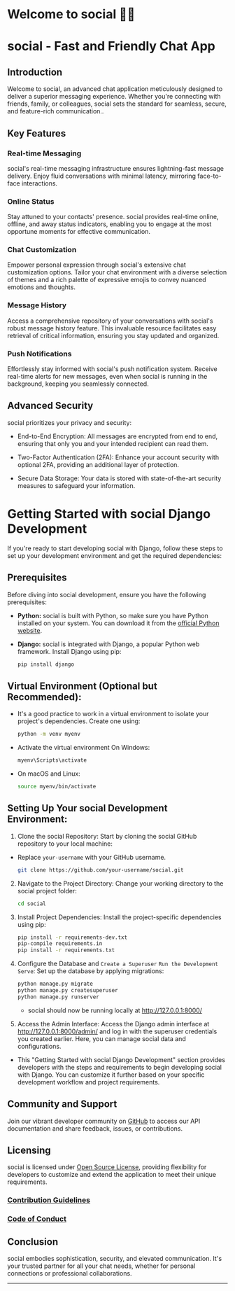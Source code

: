 # Welcome to social 🚀🔥

# social - Fast and Friendly Chat App

## Introduction

Welcome to social, an advanced chat application meticulously designed to deliver a superior messaging experience.
Whether you're connecting with friends, family, or colleagues, social sets the standard for seamless, secure, and
feature-rich communication..

## Key Features

### Real-time Messaging

social's real-time messaging infrastructure ensures lightning-fast message delivery. Enjoy fluid conversations with
minimal latency, mirroring face-to-face interactions.

### Online Status

Stay attuned to your contacts' presence. social provides real-time online, offline, and away status indicators,
enabling you to engage at the most opportune moments for effective communication.

### Chat Customization

Empower personal expression through social's extensive chat customization options. Tailor your chat environment with a
diverse selection of themes and a rich palette of expressive emojis to convey nuanced emotions and thoughts.

### Message History

Access a comprehensive repository of your conversations with social's robust message history feature. This invaluable
resource facilitates easy retrieval of critical information, ensuring you stay updated and organized.

### Push Notifications

Effortlessly stay informed with social's push notification system. Receive real-time alerts for new messages, even
when social is running in the background, keeping you seamlessly connected.

## Advanced Security

social prioritizes your privacy and security:

- End-to-End Encryption: All messages are encrypted from end to end, ensuring that only you and your intended recipient
  can read them.

- Two-Factor Authentication (2FA): Enhance your account security with optional 2FA, providing an additional layer of
  protection.

- Secure Data Storage: Your data is stored with state-of-the-art security measures to safeguard your information.

# Getting Started with social Django Development

If you're ready to start developing social with Django, follow these steps to set up your development environment and
get the required dependencies:

## Prerequisites

Before diving into social development, ensure you have the following prerequisites:

- **Python:** social is built with Python, so make sure you have Python installed on your system. You can download it
  from the [official Python website](https://www.python.org/downloads/).

- **Django:** social is integrated with Django, a popular Python web framework. Install Django using pip:

  ```bash
  pip install django

## Virtual Environment (Optional but Recommended):

- It's a good practice to work in a virtual environment to isolate your project's dependencies. Create one using:
  ```bash
  python -m venv myenv
  ```
- Activate the virtual environment On Windows:
  ```bash 
  myenv\Scripts\activate
  ```
- On macOS and Linux:
  ```bash
  source myenv/bin/activate
  ```

## Setting Up Your social Development Environment:

1. Clone the social Repository:
   Start by cloning the social GitHub repository to your local machine:

- Replace `your-username` with your GitHub username.
   ```bash 
   git clone https://github.com/your-username/social.git
   ```

2. Navigate to the Project Directory:
   Change your working directory to the social project folder:
   ```bash
   cd social
   ```

3. Install Project Dependencies:
   Install the project-specific dependencies using pip:
    ```bash
    pip install -r requirements-dev.txt
    pip-compile requirements.in
    pip install -r requirements.txt
   ```

4. Configure the Database and `Create a Superuser` `Run the Development Serve`:
   Set up the database by applying migrations:
    ```bash
    python manage.py migrate
    python manage.py createsuperuser
    python manage.py runserver
    ```

    - social should now be running locally at http://127.0.0.1:8000/


5. Access the Admin Interface:
   Access the Django admin interface at http://127.0.0.1:8000/admin/ and log in with the superuser credentials you
   created earlier. Here, you can manage social data and configurations.

- This "Getting Started with social Django Development" section provides developers with the steps and requirements to
  begin developing social with Django. You can customize it further based on your specific development workflow and
  project requirements.

## Community and Support

Join our vibrant developer community on [GitHub](https://github.com/hudy0000/social/issues) to access our API
documentation and share feedback,
issues, or contributions.

[//]: # (For personalized support or inquiries, please contact our dedicated [support team]&#40;mailto:support@social.com&#41;.)

## Licensing

social is licensed under [Open Source License](https://github.com//hudy0000/social/blob/main/LICENSE), providing
flexibility for developers to customize and
extend the application to meet their unique requirements.

### [Contribution Guidelines](https://github.com//hudy0000/social/blob/main/CONTRIBUTION.md)

### [Code of Conduct](https://github.com//hudy0000/social/blob/main/CODEE_OF_CONDUCT.md)

## Conclusion

social embodies sophistication, security, and elevated communication. It's your trusted partner for all your chat
needs, whether for personal connections or professional collaborations.

---
